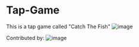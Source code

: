 # Tap-Game
This is a tap game called "Catch The Fish"
![image](https://github.com/NTHOscar/Tap-Game/assets/72460275/fee42e09-92f2-4262-875c-b667994ff9c7)

Contributed by:
![image](https://github.com/NTHOscar/Tap-Game/assets/72460275/88afcf45-e984-49cc-89e8-6f715b76a94f)
